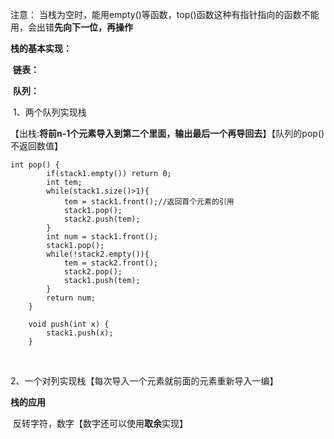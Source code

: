 注意： 当栈为空时，能用empty()等函数，top()函数这种有指针指向的函数不能用，会出错**先向下一位，再操作**

**栈的基本实现：**

​	**链表：**







​	**队列：**

​			1、两个队列实现栈

【出栈:**将前n-1个元素导入到第二个里面，输出最后一个再导回去**】【队列的pop()不返回数值】

```
int pop() {
        if(stack1.empty()) return 0;
        int tem;
        while(stack1.size()>1){
            tem = stack1.front();//返回首个元素的引用
            stack1.pop();
            stack2.push(tem);
        }
        int num = stack1.front();
        stack1.pop();
        while(!stack2.empty()){
            tem = stack2.front();
            stack2.pop();
            stack1.push(tem);    
        }
        return num;
    }
    
    void push(int x) {
        stack1.push(x);
    }
```

​			

2、一个对列实现栈【每次导入一个元素就前面的元素重新导入一编】

**栈的应用**

​		反转字符，数字【数字还可以使用**取余**实现】